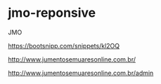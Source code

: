 # jmo-reponsive
 JMO
 
https://bootsnipp.com/snippets/kl2OQ

 http://www.jumentosemuaresonline.com.br/

 http://www.jumentosemuaresonline.com.br/admin
